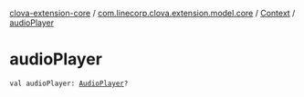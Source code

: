 [clova-extension-core](../../index.md) / [com.linecorp.clova.extension.model.core](../index.md) / [Context](index.md) / [audioPlayer](./audio-player.md)

# audioPlayer

`val audioPlayer: `[`AudioPlayer`](../../com.linecorp.clova.extension.model.audio/-audio-player/index.md)`?`